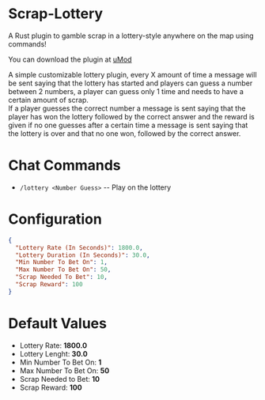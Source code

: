 # Scrap-Lottery
A Rust plugin to gamble scrap in a lottery-style anywhere on the map using commands!

You can download the plugin at [uMod](https://umod.org/plugins/bN5MQYr510)

A simple customizable lottery plugin, every X amount of time a message will be sent saying that the lottery has started and players can guess a number between 2 numbers, a player can guess only 1 time and needs to have a certain amount of scrap. \
If a player guesses the correct number a message is sent saying that the player has won the lottery followed by the correct answer and the reward is given if no one guesses after a certain time a message is sent saying that the lottery is over and that no one won, followed by the correct answer.

# Chat Commands
* ``/lottery <Number Guess>`` -- Play on the lottery 
# Configuration
``` json
{
  "Lottery Rate (In Seconds)": 1800.0,
  "Lottery Duration (In Seconds)": 30.0,
  "Min Number To Bet On": 1,
  "Max Number To Bet On": 50,
  "Scrap Needed To Bet": 10,
  "Scrap Reward": 100
}
```
# Default Values
* Lottery Rate: **1800.0**
* Lottery Lenght: **30.0**
* Min Number To Bet On: **1**
* Max Number To Bet On: **50**
* Scrap Needed to Bet: **10**
* Scrap Reward: **100**
